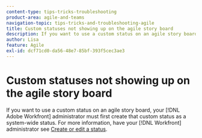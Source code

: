 ```yaml
---
content-type: tips-tricks-troubleshooting
product-area: agile-and-teams
navigation-topic: tips-tricks-and-troubleshooting-agile
title: Custom statuses not showing up on the agile story board
description: If you want to use a custom status on an agile story board, your [!DNL Adobe Workfront] administrator must first create that custom status as a system-wide status.
author: Lisa
feature: Agile
exl-id: dcf71cd0-da56-48e7-85bf-393f5cec3ae3
---
```

# Custom statuses not showing up on the agile story board

If you want to use a custom status on an agile story board, your [!DNL Adobe Workfront] administrator must first create that custom status as a system-wide status. For more information, have your [!DNL Workfront] administrator see [Create or edit a status](../../administration-and-setup/customize-workfront/creating-custom-status-and-priority-labels/create-or-edit-a-status.md).
